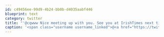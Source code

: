 ```yaml
---
id: c49456ee-99d9-4b24-bb0b-d4035aabf446
blueprint: text
category: twitter
title: "'@cqwww Nice meeting up with you. See you at IrishTimes next time I'm in #yyj"
caption: '<span class="username username_linked">@<a href="https://twitter.com/cqwww" title="Kris Constable">cqwww</a></span> Nice meeting up with you. See you at IrishTimes next time I''m in <span class="hashtag hashtag_local">#<a href="http://tweettemp.darylchymko.ca/?tag=yyj">yyj</a>'
---
```

